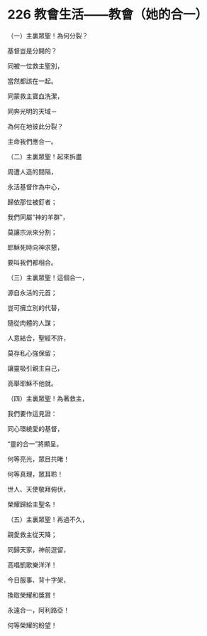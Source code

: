 # 226 教會生活——教會（她的合一）

（一）主裏眾聖！為何分裂？

基督豈是分開的？

同被一位救主聖別，

當然都該在一起。

同蒙救主寶血洗潔，

同奔光明的天域－

為何在地彼此分裂？

主命我們應合一。

（二）主裏眾聖！起來拆盡

周遭人造的間隔，

永活基督作為中心，

歸依那位被釘者；

我們同屬“神的羊群”，

莫讓宗派來分割；

耶穌死時向神求懇，

要叫我們都相合。

（三）主裏眾聖！這個合一，

源自永活的元首；

豈可擁立別的代替，

隨從肉體的人謀；

人意結合，聖經不許，

莫存私心強保留；

讓靈吸引親主自己，

高舉耶穌不他就。

（四）主裏眾聖！為著救主，

我們要作這見證：

同心環繞愛的基督，

“靈的合一”將顯呈。

何等亮光，眾目共睹！

何等真理，眾耳聆！

世人、天使敬拜俯伏，

榮耀歸給主聖名！

（五）主裏眾聖！再過不久，

親愛救主從天降；

同歸天家，神前逗留，

高唱凱歌樂洋洋！

今日服事、背十字架，

換取榮耀和獎賞！

永遠合一，阿利路亞！

何等榮耀的盼望！

